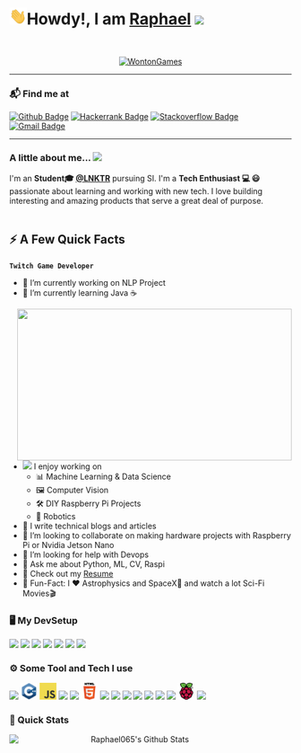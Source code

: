 <h1> <img src="https://raw.githubusercontent.com/ABSphreak/ABSphreak/master/gifs/Hi.gif" height="30px">Howdy!, I am <a href="https://github.com/Raphael065">Raphael</a> <img height="30px" src="https://emojis.slackmojis.com/emojis/images/1531849430/4246/blob-sunglasses.gif?1531849430"></h1>
</h1>

<div align="center">
	<br />
	<p>
		<a href="https://linktr.ee/raphael065/"><img src="https://i.ibb.co/cbTPpcD/Bild-2023-08-18-131726893-removebg-preview.png" width="550" alt="WontonGames" /></a>
	</p>
</div>
<hr>

### 📬 Find me at
[![Github Badge](http://img.shields.io/badge/-Github-black?style=flat-square&logo=github&link=https://github.com/Raphael065/)](https://github.com/Raphael065Defcon27/) 
[![Hackerrank Badge](https://img.shields.io/badge/-Hackerrank-2EC866?style=flat-square&logo=HackerRank&logoColor=white&link=https://www.hackerrank.com/Raphael065)](https://www.hackerrank.com/Raphael065)
[![Stackoverflow Badge](https://img.shields.io/badge/-Stack%20overflow-FE7A16?style=flat-square&logo=stack-overflow&logoColor=white&link=https://stackoverflow.com/users/11534375/Raphael065)](https://stackoverflow.com/users/11534375/Raphael065)
[![Gmail Badge](https://img.shields.io/badge/-Gmail-d14836?style=flat-square&logo=Gmail&logoColor=white&link=mailto:raphael065@proton.me)](mailto:raphael065@proton.me)

<hr>

### A little about me...  <img src="https://media.giphy.com/media/VgCDAzcKvsR6OM0uWg/giphy.gif" width="50"> 
I'm an **Student🎓 [@LNKTR]([https://linktr.ee/raphael065])** pursuing SI. I'm a **Tech Enthusiast 💻 😃** passionate about learning and working with new tech. I love building interesting and amazing products that serve a great deal of purpose. <br/><br/>


## ⚡️ A Few Quick Facts
**`Twitch Game Developer`**
- 🔭 I’m currently working on NLP Project
- 🌱 I’m currently learning Java ☕
<img width="490" height="270" src="https://media.giphy.com/media/9B8wYztAoe1zO/source.gif" align=right>

- <img src="https://media.giphy.com/media/WUlplcMpOCEmTGBtBW/giphy.gif" width="30">  I enjoy working on
  - 📊 Machine Learning & Data Science
  - 🖼 Computer Vision
  - 🛠 DIY Raspberry Pi Projects
  - 🤖 Robotics
- 📝 I write technical blogs and articles
- 👯 I’m looking to collaborate on making hardware projects with Raspberry Pi or Nvidia Jetson Nano
- 🤔 I’m looking for help with Devops
- 💬 Ask me about Python, ML, CV, Raspi
- 📙 Check out my [Resume]([https://linktr.ee/raphael065])
- 🎉 Fun-Fact: I ❤️ Astrophysics and SpaceX🚀 and watch a lot Sci-Fi Movies🎬

  
### 🖥️ My DevSetup
<img src="https://img.shields.io/badge/Legion-555555.svg?&style=flat-square&logo=Lenovo&logoColor=E2231A"> <img src="https://img.shields.io/badge/Windows-555555.svg?&style=flat-square&logo=windows&logoColor=0078D6"> <img src="https://img.shields.io/badge/Chrome-555555.svg?&style=flat-square&logo=google-chrome&logoColor=FABC0C"> <img src="https://img.shields.io/badge/VS Code-555555?style=flat-square&logo=visual-studio-code&logoColor=007ACC"> <img src="https://img.shields.io/badge/Terminal-555555.svg?&style=flat-square&logo=powershell&logoColor=white"> <img src="https://img.shields.io/badge/Jupyter-555555.svg?&style=flat-square&logo=jupyter&logoColor=F37626"> <img src="https://img.shields.io/badge/Spotify-555555.svg?&style=flat-square&logo=spotify&logoColor=1ED760"> 

### ⚙️ Some Tool and Tech I use
<code><img height="30" src="https://avatars0.githubusercontent.com/u/1525981?s=200&v=4"></code>
<code><img height="30" src="https://raw.githubusercontent.com/github/explore/80688e429a7d4ef2fca1e82350fe8e3517d3494d/topics/cpp/cpp.png"></code>
<code><img height="30" src="https://raw.githubusercontent.com/github/explore/80688e429a7d4ef2fca1e82350fe8e3517d3494d/topics/javascript/javascript.png"></code>
<code><img height="30" src="https://avatars3.githubusercontent.com/u/9950313?s=200&v=4"></code>
  <code><img height="30" src="https://avatars1.githubusercontent.com/u/45120?s=200&v=4"></code>
<code><img height="30" src="https://raw.githubusercontent.com/github/explore/80688e429a7d4ef2fca1e82350fe8e3517d3494d/topics/html/html.png"></code>
<code><img height="30" src="https://avatars1.githubusercontent.com/u/1517864?s=200&v=4"></code>
<code><img height="30" src="https://avatars1.githubusercontent.com/u/2918581?s=200&v=4"></code>
<code><img height="30" src="https://avatars3.githubusercontent.com/u/18133?s=200&v=4"></code>
<code><img height="30" src="https://avatars1.githubusercontent.com/u/5009934?s=200&v=4"></code>
<code><img height="30" src="https://avatars0.githubusercontent.com/u/365630?s=88&v=4"></code>
<code><img height="30" src="https://avatars.githubusercontent.com/u/15658638"></code>
<code><img height="30" src="https://avatars.githubusercontent.com/u/34455048"></code>
<code><img height="30" src="https://raw.githubusercontent.com/github/explore/80688e429a7d4ef2fca1e82350fe8e3517d3494d/topics/raspberry-pi/raspberry-pi.png"></code>
<code><img height="30" src="https://avatars2.githubusercontent.com/u/1728152?s=200&v=4"></code>  


### 🚀 Quick Stats
<p align="center">
<img width="450" align="left" src="https://github-readme-stats.vercel.app/api?username=Raphael065&show_icons=true&line_height=21&theme=react" alt="Raphael065's Github Stats" />
<!-- <img width="340" height="155" align="center" 
     src="https://github-readme-stats-Raphael065.vercel.app/api/top-langs/?username=Raphael065&langs_count=6&hide=handlebars,jupyter notebook,css&theme=react&line_height=27&layout=compact" /> -->
</p>


<!-- ![Profile Views](https://komarev.com/ghpvc/?username=Raphael065) -->


<!-- <details>
<summary> 💥 Working on </summary>
<br>
<p align="center">
<a href="https://github.com/Raphael065/dockerfiles">
<img src="https://github-readme-stats-Raphael065.vercel.app/api/pin/?username=Raphael065&repo=dockerfiles&show_owner=true&theme=react" />
</a>&ensp;
<a href="https://github.com/Raphael065/Logger">
<img src="https://github-readme-stats-Raphael065.vercel.app/api/pin/?username=Raphael065&repo=Logger&show_owner=true&theme=react" />
</a>
</p>
</details> -->



<!--
**Raphael065/Raphael065** is a ✨ _special_ ✨ repository because its `README.md` (this file) appears on your GitHub profile.

pic on right
<img height="270" src="sss.svg" align=right>

 
views
![Profile Views](https://komarev.com/ghpvc/?username=Defcon27)
[![HitCount](http://hits.dwyl.com/Defcon27/.svg)](http://hits.dwyl.com/Defcon27)


social modded badge
<a href="https://www.linkedin.com/in/michael-hoffmann-3b8933b1"><img src="https://img.shields.io/badge/linkedin-%230077B5.svg?&style=for-the-badge&logo=linkedin&logoColor=white" height=25></a>


language badges:
![Python](https://img.shields.io/badge/Python-FECE00?style=flat&logo=Python&logoColor=3776AB)
![C](https://img.shields.io/badge/C-00599C?style=flat&logo=c)
![C++](https://img.shields.io/badge/C++-00599C?style=flat&logo=c%2b%2b)

![HTML5](https://img.shields.io/badge/HTML5-E34F26?style=flat&logo=html5&logoColor=white)
![CSS3](https://img.shields.io/badge/CSS3-1572B6?style=flat&logo=css3)
![Bootstrap](https://img.shields.io/badge/Bootstrap-563D7C?style=flat&logo=bootstrap)
![JavaScript](https://img.shields.io/badge/JavaScript-555555?style=flat&logo=javascript)
![Nodejs](https://img.shields.io/badge/Nodejs-555555?style=flat&logo=Node.js)
![MongoDB](https://img.shields.io/badge/MongoDB-555555?style=flat&logo=mongodb)

![Git](https://img.shields.io/badge/Git-555555?style=flat-square&logo=git)
![GitHub](https://img.shields.io/badge/GitHub-181717?style=flat-square&logo=github)


-->
